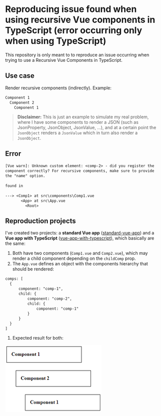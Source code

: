 # Reproducing issue found when using recursive Vue components in TypeScript (error occurring only when using TypeScript)

This repository is only meant to to reproduce an issue occurring when trying to use a Recursive Vue Components in TypeScript.

## Use case
Render recursive components (indirectly). Example:

```
Component 1
  Component 2
    Component 1
```
> **Disclaimer:** This is just an example to simulate my real problem, where I have some components to render a JSON (such as JsonProperty, JsonObject, JsonValue, ...), and at a certain point the `JsonObject` renders a `JsonValue` which in turn also render a `JsonObject`.

## Error
```
[Vue warn]: Unknown custom element: <comp-2> - did you register the component correctly? For recursive components, make sure to provide the "name" option.

found in

---> <Comp1> at src\components\Comp1.vue
       <App> at src\App.vue
         <Root>
```


## Reproduction projects
I've created two projects: a **standard Vue app** ([standard-vue-app]) and a **Vue app with TypeScript** ([vue-app-with-typescript]), which basically are the same:

1. Both have two components (`Comp1.vue` and `Comp2.vue`), which may render a child component depending on the `childComp` prop.
1. The `App.vue` defines an object with the components hierarchy that should be rendered:
  ```
comps: [
    { 
        component: "comp-1",
        child: { 
            component: "comp-2",
            child: { 
                component: "comp-1"
            }
        }
    }
]
  ```
1. Expected result for both:

![Expected result][expected-result]




[expected-result]: https://github.com/alexandrevribeiro/reproducing-vue-recursive-comp-issue-with-typescript/blob/master/images/expected-result.png "Expected result"

[standard-vue-app]: https://github.com/alexandrevribeiro/reproducing-vue-recursive-comp-issue-with-typescript/tree/master/standard-vue-app

[vue-app-with-typescript]: https://github.com/alexandrevribeiro/reproducing-vue-recursive-comp-issue-with-typescript/tree/master/vue-app-with-typescript